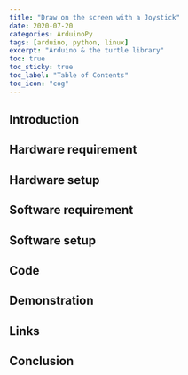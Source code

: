 ```yaml
---
title: "Draw on the screen with a Joystick"
date: 2020-07-20
categories: ArduinoPy
tags: [arduino, python, linux]
excerpt: "Arduino & the turtle library"
toc: true
toc_sticky: true
toc_label: "Table of Contents"
toc_icon: "cog"
---
```


## Introduction

## Hardware requirement

## Hardware setup

## Software requirement

## Software setup

## Code

## Demonstration

## Links

## Conclusion